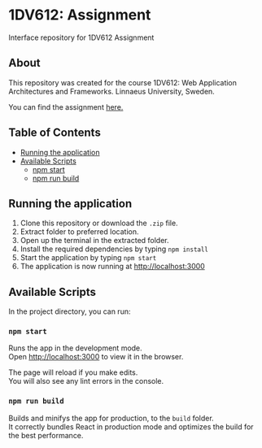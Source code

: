# 1DV612: Assignment

Interface repository for 1DV612 Assignment

## About
This repository was created for the course 1DV612: Web Application Architectures and Frameworks. Linnaeus University, Sweden.

You can find the assignment [here.](https://coursepress.gitbooks.io/1dv612/content/assignments/assignment-2)

## Table of Contents

- [Running the application](#running-the-application)
- [Available Scripts](#available-scripts)
  - [npm start](#-npm-start-)
  - [npm run build](#-npm-run-build-)

## Running the application
1. Clone this repository or download the `.zip` file.
2. Extract folder to preferred location.
3. Open up the terminal in the extracted folder.
4. Install the required dependencies by typing `npm install`
5. Start the application by typing `npm start`
6. The application is now running at [http://localhost:3000](http://localhost:3000)

## Available Scripts

In the project directory, you can run:

### `npm start`

Runs the app in the development mode.  
Open [http://localhost:3000](http://localhost:3000) to view it in the browser.

The page will reload if you make edits.  
You will also see any lint errors in the console.

### `npm run build`

Builds and minifys the app for production, to the `build` folder.  
It correctly bundles React in production mode and optimizes the build for the best performance.